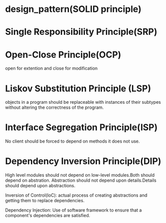 design_pattern(SOLID principle)
=========================================
# Single Responsibility Principle(SRP)

# Open-Close Principle(OCP)
  open for extention and close for modification

# Liskov Substitution Principle (LSP)
  objects in a program should be replaceable with instances of their subtypes without altering the correctness of the program.

# Interface Segregation Principle(ISP)
  No client should be forced to depend on methods it does not use.

# Dependency Inversion Principle(DIP)
  High level modules should not depend on low-level modules.Both should depend on abstration.
  Abstraction should not depend upon details.Details should depend upon abstractions.

  Inversion of Control(IoC): actual process of creating abstractions and getting them to replace dependencies.

  Dependency Injection: Use of software framework to ensure that a component's dependencies are satisfied.
